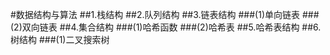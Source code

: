 #数据结构与算法
##1.栈结构
##2.队列结构
##3.链表结构
###(1)单向链表
###(2)双向链表
##4.集合结构
###(1)哈希函数
###(2)哈希表
##5.哈希表结构
##6.树结构
###(1)二叉搜索树